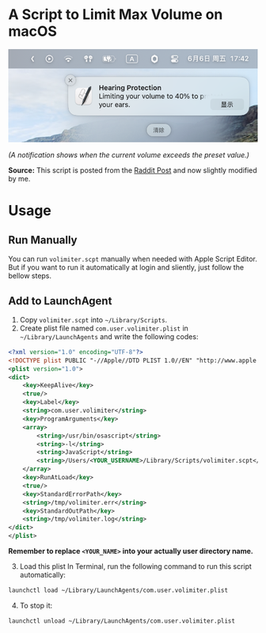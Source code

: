 # A Script to Limit Max Volume on macOS
![Screenshot](./screenshot.png)

*(A notification shows when the current volume exceeds the preset value.)*

**Source:** This script is posted from the [Raddit Post](https://www.reddit.com/r/MacOS/comments/btki3j/limit_the_maximum_volume_in_mac_os_to_protect) and now slightly modified by me.

# Usage
## Run Manually
You can run `volimiter.scpt` manually when needed with Apple Script Editor. But if you want to run it automatically at login and sliently, just follow the bellow steps.

## Add to LaunchAgent
1. Copy `volimiter.scpt` into `~/Library/Scripts`.
2. Create plist file named `com.user.volimiter.plist` in `~/Library/LaunchAgents` and write the following codes:
```xml
<?xml version="1.0" encoding="UTF-8"?>
<!DOCTYPE plist PUBLIC "-//Apple//DTD PLIST 1.0//EN" "http://www.apple.com/DTDs/PropertyList-1.0.dtd">
<plist version="1.0">
<dict>
    <key>KeepAlive</key>
    <true/>
    <key>Label</key>
    <string>com.user.volimiter</string>
    <key>ProgramArguments</key>
    <array>
        <string>/usr/bin/osascript</string>
        <string>-l</string>
        <string>JavaScript</string>
        <string>/Users/<YOUR_USERNAME>/Library/Scripts/volimiter.scpt</string>
    </array>
    <key>RunAtLoad</key>
    <true/>
    <key>StandardErrorPath</key>
    <string>/tmp/volimiter.err</string>
    <key>StandardOutPath</key>
    <string>/tmp/volimiter.log</string>
</dict>
</plist>
```
**Remember to replace `<YOUR_NAME>` into your actually user directory name.**

3. Load this plist
In Terminal, run the following command to run this script automatically:
```sh
launchctl load ~/Library/LaunchAgents/com.user.volimiter.plist
```
4. To stop it:
```sh
launchctl unload ~/Library/LaunchAgents/com.user.volimiter.plist
```
